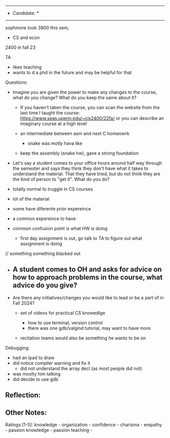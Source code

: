 ***************************
* Candidate:  *
***************************

sophmore took 3800 this sem,
- CS and econ

2400 in fall 23

TA
 - likes teaching
 - wants to d a phd in the future and may be helpful for that


Questions:
- Imagine you are given the power to make any changes to the course, what do you change? What do you keep the same about it?
  - If you haven't taken the course, you can scan the website from the last time I taught the course: https://www.seas.upenn.edu/~cis2400/22fa/ or you can describe an imaginary course at a high level
  - an intermediate between asm and next C homeowrk
    - snake was motly hava like

  - keep the assembly (snake hw), gave a strong foundation

- Let's say a student comes to your office hours around half way through the semester and says they think they don't have what it takes to understand the material. That they have tried, but do not think they are the kind of person to "get it". What do you do?
 - totally normal to truggle in CS courses
 - lot of the material
 - some have diferente prior expereince
 - a common expereince to have

 - common confusion point is what HW is doing
   - first day assignment is out, go talk to TA to figure out what assignment is doing

  // something something blacked out

- A student comes to OH and asks for advice on how to approach problems in the course, what advice do you give?
  -

- Are there any initiatives/changes you would like to lead or be a part of in Fall 2024?
  - set of videos for practical CS knowedlge
    - how to use terminal, version control
    - there was one gdb/valgind tutorial, may want to have more

  - recitation teams would also be something he wants to be on


Debugging:
- had an ipad to draw
- did notice compiler warning and fix it
  - did not understand the array decl (as most people did not)
- was moslty him talking
- did decide to use gdb



Reflection:
- 



Other Notes:
- 


Ratings [1-5]:
knowledge         - 
organization      - 
confidence        - 
charisma          - 
empathy           - 
passion knowledge -
passion teaching  - 